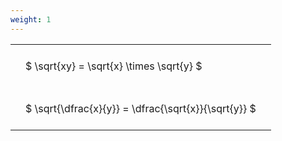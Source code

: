 ```yaml
---
weight: 1
---
```


<style type="text/css">
#T_a3a99 th.col_heading {
  text-align: left;
  font-size: 1em;
}
#T_a3a99 td {
  text-align: left;
  font-size: 1em;
  padding: 1.5em;
}
</style>
<table id="T_a3a99">
  <thead>
  </thead>
  <tbody>
    <tr>
      <td id="T_a3a99_row0_col0" class="data row0 col0" >$ \sqrt{xy} = \sqrt{x} \times \sqrt{y} $</td>
    </tr>
    <tr>
      <td id="T_a3a99_row1_col0" class="data row1 col0" >$ \sqrt{\dfrac{x}{y}} = \dfrac{\sqrt{x}}{\sqrt{y}} $</td>
    </tr>
  </tbody>
</table>
